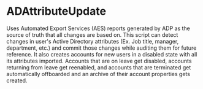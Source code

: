 # ADAttributeUpdate
Uses Automated Export Services (AES) reports generated by ADP as the source of truth that all changes are based on. This script can detect changes in user's Active Directory attributes (Ex. Job title, manager, department, etc.) and commit those changes while auditing them for future reference. It also creates accounts for new users in a disabled state with all its attributes imported. Accounts that are on leave get disabled, accounts returning from leave get reenabled, and accounts that are terminated get automatically offboarded and an archive of their account properties gets created.
